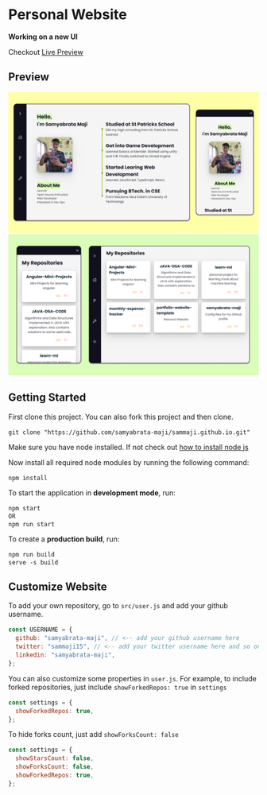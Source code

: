 # Personal Website

**Working on a new UI**

Checkout [Live Preview](https://sammaji.pages.dev)

## Preview
![Home Component](./prototype_and_preview/preview/PreviewHome.png)
![Repositories Component](./prototype_and_preview/preview/PreviewRepo.png)



## Getting Started

First clone this project. You can also fork this project and then clone.

```
git clone "https://github.com/samyabrata-maji/sammaji.github.io.git"
```

Make sure you have node installed. If not check out [how to install node js](https://docs.npmjs.com/downloading-and-installing-node-js-and-npm)

Now install all required node modules by running the following command:

```
npm install
```
To start the application in **development mode**, run:
```
npm start
OR
npm run start
```

To create a **production build**, run:
```
npm run build
serve -s build
```

## Customize Website

To add your own repository, go to `src/user.js` and add your github username.

```javascript
const USERNAME = {
  github: "samyabrata-maji", // <-- add your github username here
  twitter: "sammaji15", // <-- add your twitter username here and so on...
  linkedin: "samyabrata-maji",
};
```

You can also customize some properties in `user.js`. For example, to include forked repositories, just include `showForkedRepos: true` in `settings`

```javascript
const settings = {
  showForkedRepos: true,
};
```

To hide forks count, just add `showForksCount: false`

```javascript
const settings = {
  showStarsCount: false,
  showForksCount: false,
  showForkedRepos: true,
};
```
